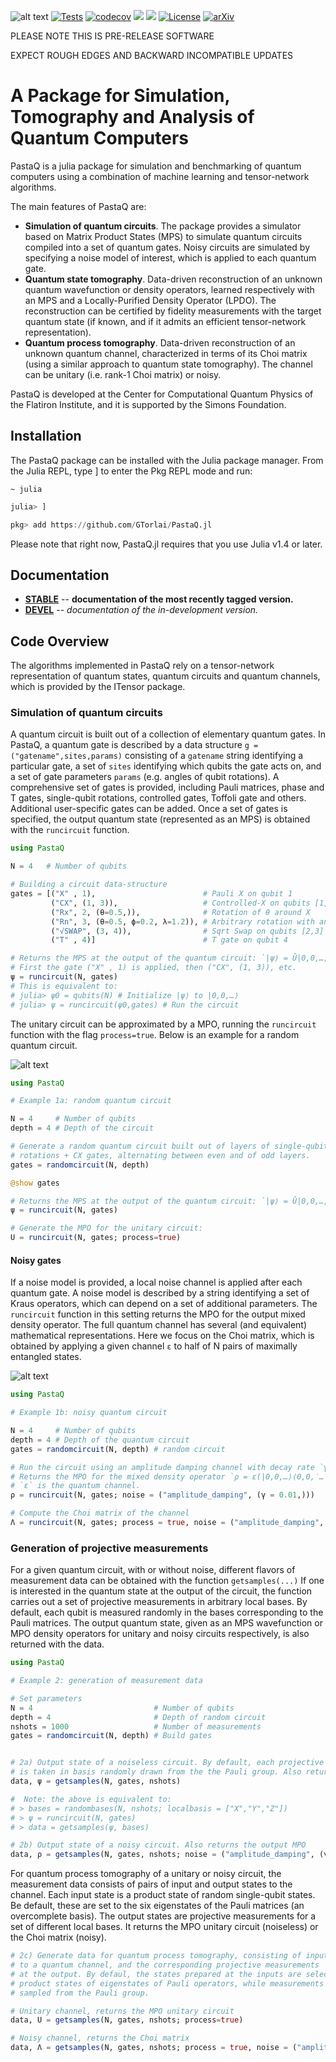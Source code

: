 ![alt text](https://github.com/GTorlai/PastaQ.jl/blob/master/docs/src/assets/logo.png?raw=true)
[![Tests](https://github.com/GTorlai/PastaQ.jl/workflows/Tests/badge.svg)](https://github.com/GTorlai/PastaQ.jl/actions?query=workflow%3ATests)
[![codecov](https://codecov.io/gh/GTorlai/PastaQ.jl/branch/master/graph/badge.svg)](https://codecov.io/gh/GTorlai/PastaQ.jl)
[![](https://img.shields.io/badge/docs-stable-blue.svg)](https://gtorlai.github.io/PastaQ.jl/stable/)
[![](https://img.shields.io/badge/docs-dev-blue.svg)](https://gtorlai.github.io/PastaQ.jl/dev/)
[![License](https://img.shields.io/badge/License-Apache%202.0-blue.svg)](https://opensource.org/licenses/Apache-2.0)
[![arXiv](https://img.shields.io/badge/arXiv--b31b1b.svg)](https://arxiv.org/abs/)

PLEASE NOTE THIS IS PRE-RELEASE SOFTWARE      

EXPECT ROUGH EDGES AND BACKWARD INCOMPATIBLE UPDATES

# A Package for Simulation, Tomography and Analysis of Quantum Computers

PastaQ is a julia package for simulation and benchmarking of quantum computers using a combination
of machine learning and tensor-network algorithms.

The main features of PastaQ are:
+ **Simulation of quantum circuits**. The package provides a simulator based on Matrix Product States (MPS) to simulate quantum circuits compiled into a set of quantum gates. Noisy circuits are simulated by specifying a noise model of interest, which is applied to each quantum gate.
+ **Quantum state tomography**. Data-driven reconstruction of an unknown quantum wavefunction or density operators, learned respectively with an MPS and a Locally-Purified Density Operator (LPDO). The reconstruction can be certified by fidelity measurements with the target quantum state (if known, and if it admits an efficient tensor-network representation).
+ **Quantum process tomography**. Data-driven reconstruction of an unknown quantum channel, characterized in terms of its Choi matrix (using a similar approach to quantum state tomography). The channel can be unitary (i.e. rank-1 Choi matrix) or noisy.

PastaQ is developed at the Center for Computational Quantum Physics of the Flatiron Institute,
and it is supported by the Simons Foundation.

## Installation
The PastaQ package can be installed with the Julia package manager. From the Julia REPL,
type ] to enter the Pkg REPL mode and run:

```
~ julia
```

```julia
julia> ]

pkg> add https://github.com/GTorlai/PastaQ.jl
```

Please note that right now, PastaQ.jl requires that you use Julia v1.4 or later.

## Documentation

- [**STABLE**](https://gtorlai.github.io/PastaQ.jl/stable/) --  **documentation of the most recently tagged version.**
- [**DEVEL**](https://gtorlai.github.io/PastaQ.jl/dev/) -- *documentation of the in-development version.*

## Code Overview
The algorithms implemented in PastaQ rely on a tensor-network representation of
quantum states, quantum circuits and quantum channels, which is provided by the
ITensor package.

### Simulation of quantum circuits
A quantum circuit is built out of a collection of elementary quantum gates. In
PastaQ, a quantum gate is described by a data structure `g = ("gatename",sites,params)`
consisting of a `gatename` string identifying a particular gate, a set of `sites`
identifying which qubits the gate acts on, and a set of gate parameters `params`
(e.g. angles of qubit rotations). A comprehensive set of gates is provided,
including Pauli matrices, phase and T gates, single-qubit rotations, controlled
gates, Toffoli gate and others. Additional user-specific gates can be added. Once
a set of gates is specified, the output quantum state (represented as an MPS) is
obtained with the `runcircuit` function.

```julia
using PastaQ

N = 4   # Number of qubits

# Building a circuit data-structure
gates = [("X" , 1),                        # Pauli X on qubit 1
         ("CX", (1, 3)),                   # Controlled-X on qubits [1,3]
         ("Rx", 2, (θ=0.5,)),              # Rotation of θ around X
         ("Rn", 3, (θ=0.5, ϕ=0.2, λ=1.2)), # Arbitrary rotation with angles (θ,ϕ,λ)
         ("√SWAP", (3, 4)),                # Sqrt Swap on qubits [2,3]
         ("T" , 4)]                        # T gate on qubit 4

# Returns the MPS at the output of the quantum circuit: `|ψ⟩ = Û|0,0,…,0⟩`
# First the gate ("X" , 1) is applied, then ("CX", (1, 3)), etc.
ψ = runcircuit(N, gates)
# This is equivalent to:
# julia> ψ0 = qubits(N) # Initialize |ψ⟩ to |0,0,…⟩
# julia> ψ = runcircuit(ψ0,gates) # Run the circuit
```

The unitary circuit can be approximated by a MPO, running the `runcircuit`
function with the flag `process=true`. Below is an example for a random
quantum circuit.

![alt text](docs/src/assets/runcircuit_unitary.jpg)

```julia
using PastaQ

# Example 1a: random quantum circuit

N = 4     # Number of qubits
depth = 4 # Depth of the circuit

# Generate a random quantum circuit built out of layers of single-qubit random
# rotations + CX gates, alternating between even and of odd layers.
gates = randomcircuit(N, depth)

@show gates

# Returns the MPS at the output of the quantum circuit: `|ψ⟩ = Û|0,0,…,0⟩`
ψ = runcircuit(N, gates)

# Generate the MPO for the unitary circuit:
U = runcircuit(N, gates; process=true)
```

#### Noisy gates

If a noise model is provided, a local noise channel is applied after each quantum
gate. A noise model is described by a string identifying a set of
Kraus operators, which can depend on a set of additional parameters. The `runcircuit`
function in this setting returns the MPO for the output mixed density operator.
The full quantum channel has several (and equivalent) mathematical representations.
Here we focus on the Choi matrix, which is obtained by applying a given channel `ε`
to half of N pairs of maximally entangled states.

![alt text](docs/src/assets/runcircuit_noisy.jpg)

```julia
using PastaQ

# Example 1b: noisy quantum circuit

N = 4     # Number of qubits
depth = 4 # Depth of the quantum circuit
gates = randomcircuit(N, depth) # random circuit

# Run the circuit using an amplitude damping channel with decay rate `γ=0.01`.
# Returns the MPO for the mixed density operator `ρ = ε(|0,0,…⟩⟨0,0,̇…|), where
# `ε` is the quantum channel.
ρ = runcircuit(N, gates; noise = ("amplitude_damping", (γ = 0.01,)))

# Compute the Choi matrix of the channel
Λ = runcircuit(N, gates; process = true, noise = ("amplitude_damping", (γ = 0.01,)))
```

### Generation of projective measurements
For a given quantum circuit, with or without noise, different flavors of measurement
data can be obtained with the function `getsamples(...)` If one is interested in
the quantum state at the output of the circuit, the function carries out a set of
projective measurements in arbitrary local bases. By default, each qubit is measured
randomly in the bases corresponding to the Pauli matrices. The output quantum state,
given as an MPS wavefunction or MPO density operators for unitary and noisy circuits
respectively, is also returned with the data.

```julia
using PastaQ

# Example 2: generation of measurement data

# Set parameters
N = 4                           # Number of qubits
depth = 4                       # Depth of random circuit
nshots = 1000                   # Number of measurements
gates = randomcircuit(N, depth) # Build gates


# 2a) Output state of a noiseless circuit. By default, each projective measurement
# is taken in basis randomly drawn from the the Pauli group. Also returns the output MPS.
data, ψ = getsamples(N, gates, nshots)

#  Note: the above is equivalent to:
# > bases = randombases(N, nshots; localbasis = ["X","Y","Z"])
# > ψ = runcircuit(N, gates)
# > data = getsamples(ψ, bases)

# 2b) Output state of a noisy circuit. Also returns the output MPO
data, ρ = getsamples(N, gates, nshots; noise = ("amplitude_damping", (γ = 0.01,)))
```

For quantum process tomography of a unitary or noisy circuit, the measurement data
consists of pairs of input and output states to the channel. Each input state is a
product state of random single-qubit states. Be default, these are set to the six
eigenstates of the Pauli matrices (an overcomplete basis). The output states are
projective measurements for a set of different local bases. It returns the MPO
unitary circuit (noiseless) or the Choi matrix (noisy).

```julia
# 2c) Generate data for quantum process tomography, consisting of input states
# to a quantum channel, and the corresponding projective measurements
# at the output. By defaul, the states prepared at the inputs are selected from
# product states of eigenstates of Pauli operators, while measurements bases are
# sampled from the Pauli group.

# Unitary channel, returns the MPO unitary circuit
data, U = getsamples(N, gates, nshots; process=true)

# Noisy channel, returns the Choi matrix
data, Λ = getsamples(N, gates, nshots; process = true, noise = ("amplitude_damping", (γ = 0.01,)))
```
